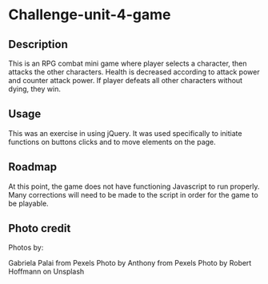 # Challenge-unit-4-game

## Description

This is an RPG combat mini game where player selects a character, then attacks the other characters.  Health is decreased according to attack power and counter attack power.  If player defeats all other characters without dying, they win.

## Usage

This was an exercise in using jQuery.  It was used specifically to initiate functions on buttons clicks and to move elements on the page.

## Roadmap

At this point, the game does not have functioning Javascript to run properly.  Many corrections will need to be made to the script in order for the game to be playable.

## Photo credit

Photos by:

Gabriela Palai from Pexels
Photo by Anthony from Pexels
Photo by Robert Hoffmann on Unsplash
